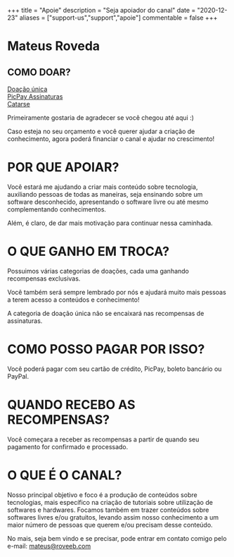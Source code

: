 +++
title = "Apoie"
description = "Seja apoiador do canal"
date = "2020-12-23"
aliases = ["support-us","support","apoie"]
commentable = false
+++

Mateus Roveda
======

## COMO DOAR?

<i class="fas fa-money-bill-wave"></i>[ Doação única](https://picpay.me/mateus.roveda)</br>
<i class="fas fa-money-bill-wave"></i> [PicPay Assinaturas](https://picpay.me/roveeb)</br>
<i class="fas fa-money-bill-wave"></i> [Catarse](https://www.catarse.me/roveeb)

Primeiramente gostaria de agradecer se você chegou até aqui :)

Caso esteja no seu orçamento e você querer ajudar a criação de conhecimento, agora poderá financiar o canal e ajudar no crescimento!

# POR QUE APOIAR?

Você estará me ajudando a criar mais conteúdo sobre tecnologia, auxiliando pessoas de todas as maneiras, seja ensinando sobre um software desconhecido, apresentando o software livre ou até mesmo complementando conhecimentos.

Além, é claro, de dar mais motivação para continuar nessa caminhada.

# O QUE GANHO EM TROCA?

Possuimos várias categorias de doações, cada uma ganhando recompensas exclusivas.

Você também será sempre lembrado por nós e ajudará muito mais pessoas a terem acesso a conteúdos e conhecimento!

A categoria de doação única não se encaixará nas recompensas de assinaturas.

# COMO POSSO PAGAR POR ISSO?

Você poderá pagar com seu cartão de crédito, PicPay, boleto bancário ou PayPal.

# QUANDO RECEBO AS RECOMPENSAS?

Você começara a receber as recompensas a partir de quando seu pagamento for confirmado e processado.

# O QUE É O CANAL?

Nosso principal objetivo e foco é a produção de conteúdos sobre tecnologias, mais específico na criação de tutoriais sobre utilização de softwares e hardwares. Focamos também em trazer conteúdos sobre softwares livres e/ou gratuitos, levando assim nosso conhecimento a um maior número de pessoas que querem e/ou precisam desse conteúdo.  

No mais, seja bem vindo e se precisar, pode entrar em contato comigo pelo e-mail: [mateus@roveeb.com](mailto:mateus@roveeb.com)


